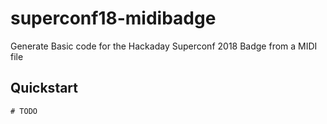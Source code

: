 superconf18-midibadge
=====================


Generate Basic code for the Hackaday Superconf 2018 Badge from a MIDI file


## Quickstart

```
# TODO

```
